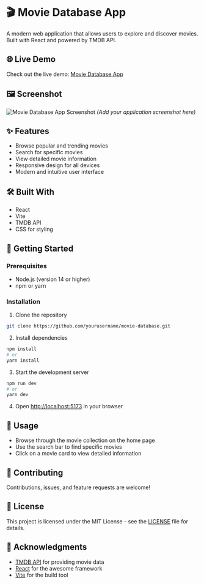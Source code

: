 # 🎬 Movie Database App

A modern web application that allows users to explore and discover movies. Built with React and powered by TMDB API.

## 🌐 Live Demo

Check out the live demo: [Movie Database App](https://mymovdb.netlify.app/)

## 🖼️ Screenshot

![Movie Database App Screenshot](./screenshot.png)
*(Add your application screenshot here)*

## ✨ Features

- Browse popular and trending movies
- Search for specific movies
- View detailed movie information
- Responsive design for all devices
- Modern and intuitive user interface

## 🛠️ Built With

- React
- Vite
- TMDB API
- CSS for styling

## 🚀 Getting Started

### Prerequisites

- Node.js (version 14 or higher)
- npm or yarn

### Installation

1. Clone the repository
```bash
git clone https://github.com/yourusername/movie-database.git
```

2. Install dependencies
```bash
npm install
# or
yarn install
```

3. Start the development server
```bash
npm run dev
# or
yarn dev
```

4. Open [http://localhost:5173](http://localhost:5173) in your browser

## 📝 Usage

- Browse through the movie collection on the home page
- Use the search bar to find specific movies
- Click on a movie card to view detailed information

## 🤝 Contributing

Contributions, issues, and feature requests are welcome!

## 📜 License

This project is licensed under the MIT License - see the [LICENSE](LICENSE) file for details.

## 👏 Acknowledgments

- [TMDB API](https://www.themoviedb.org/documentation/api) for providing movie data
- [React](https://reactjs.org/) for the awesome framework
- [Vite](https://vitejs.dev/) for the build tool
